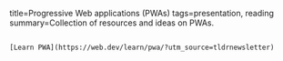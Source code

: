 title=Progressive Web applications (PWAs)
tags=presentation, reading
summary=Collection of resources and ideas on PWAs.
~~~~~~

[Learn PWA](https://web.dev/learn/pwa/?utm_source=tldrnewsletter)

